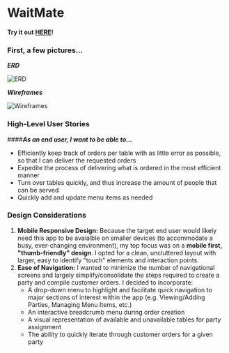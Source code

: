 # WaitMate

**Try it out [HERE](https://waitmate.herokuapp.com/)!**


### First, a few pictures...
_**ERD**_

![ERD](https://github.com/annalexc/RESTaurant_App/blob/master/Project2-ERD.png)


_**Wireframes**_

![Wireframes](https://github.com/annalexc/RESTaurant_App/blob/master/Project2-WIreframes.png)


### High-Level User Stories
####_**As an end user, I want to be able to...**_
- Efficiently keep track of orders per table with as little error as possible, so that I can deliver the requested orders
- Expedite the process of delivering what is ordered in the most efficient manner
- Turn over tables quickly, and thus increase the amount of people that can be served
- Quickly add and update menu items as needed

### Design Considerations
1. **Mobile Responsive Design:** Because the target end user would likely need this app to be avaialble on smaller devices (to accommodate a busy, ever-changing environment), my top focus was on a **mobile first, "thumb-friendly" design**. I opted for a clean, uncluttered layout with larger, easy to identify "touch" elements and interaction points.
2. **Ease of Navigation:** I wanted to minimize the number of navigational screens and largely simplify/consolidate the steps required to create a party and compile customer orders. I decided to incorporate:
    * A drop-down menu to highlight and facilitate quick navigation to major sections of interest within the app (e.g. Viewing/Adding Parties, Managing Menu Items, etc.)
    * An interactive breadcrumb menu during order creation 
    * A visual representation of available and unavailable tables for party assignment
    * The ability to quickly iterate through customer orders for a given party


